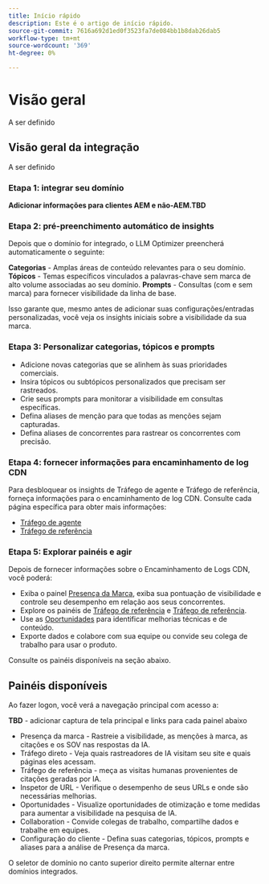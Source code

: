 ```yaml
---
title: Início rápido
description: Este é o artigo de início rápido.
source-git-commit: 7616a692d1ed0f3523fa7de084bb1b8dab26dab5
workflow-type: tm+mt
source-wordcount: '369'
ht-degree: 0%

---
```



# Visão geral

A ser definido

## Visão geral da integração

A ser definido

### Etapa 1: integrar seu domínio

**Adicionar informações para clientes AEM e não-AEM.TBD**

### Etapa 2: pré-preenchimento automático de insights

Depois que o domínio for integrado, o LLM Optimizer preencherá automaticamente o seguinte:

**Categorias** - Amplas áreas de conteúdo relevantes para o seu domínio.
**Tópicos** - Temas específicos vinculados a palavras-chave sem marca de alto volume associadas ao seu domínio.
**Prompts** - Consultas (com e sem marca) para fornecer visibilidade da linha de base.

Isso garante que, mesmo antes de adicionar suas configurações/entradas personalizadas, você veja os insights iniciais sobre a visibilidade da sua marca.

### Etapa 3: Personalizar categorias, tópicos e prompts

* Adicione novas categorias que se alinhem às suas prioridades comerciais.
* Insira tópicos ou subtópicos personalizados que precisam ser rastreados.
* Crie seus prompts para monitorar a visibilidade em consultas específicas.
* Defina aliases de menção para que todas as menções sejam capturadas.
* Defina aliases de concorrentes para rastrear os concorrentes com precisão.

### Etapa 4: fornecer informações para encaminhamento de log CDN

Para desbloquear os insights de Tráfego de agente e Tráfego de referência, forneça informações para o encaminhamento de log CDN. Consulte cada página específica para obter mais informações:

* [Tráfego de agente](/help/dashboards/agentic-traffic.md)
* [Tráfego de referência](/help/dashboards/referral-traffic.md)

### Etapa 5: Explorar painéis e agir

Depois de fornecer informações sobre o Encaminhamento de Logs CDN, você poderá:

* Exiba o painel [Presença da Marca](/help/dashboards/brand-presence.md), exiba sua pontuação de visibilidade e controle seu desempenho em relação aos seus concorrentes.
* Explore os painéis de [Tráfego de referência](/help/dashboards/agentic-traffic.md) e [Tráfego de referência](/help/dashboards/referral-traffic.md).
* Use as [Oportunidades](/help/dashboards/opportunities.md) para identificar melhorias técnicas e de conteúdo.
* Exporte dados e colabore com sua equipe ou convide seu colega de trabalho para usar o produto.

Consulte os painéis disponíveis na seção abaixo.

## Painéis disponíveis

Ao fazer logon, você verá a navegação principal com acesso a:

**TBD** - adicionar captura de tela principal e links para cada painel abaixo

* Presença da marca - Rastreie a visibilidade, as menções à marca, as citações e os SOV nas respostas da IA.
* Tráfego direto - Veja quais rastreadores de IA visitam seu site e quais páginas eles acessam.
* Tráfego de referência - meça as visitas humanas provenientes de citações geradas por IA.
* Inspetor de URL - Verifique o desempenho de seus URLs e onde são necessárias melhorias.
* Oportunidades - Visualize oportunidades de otimização e tome medidas para aumentar a visibilidade na pesquisa de IA.
* Collaboration - Convide colegas de trabalho, compartilhe dados e trabalhe em equipes.
* Configuração do cliente - Defina suas categorias, tópicos, prompts e aliases para a análise de Presença da marca.

O seletor de domínio no canto superior direito permite alternar entre domínios integrados.
